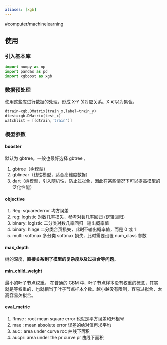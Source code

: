 ```yaml
---
aliases: [xgb]
---
```

#computer/machinelearning 

## 使用
### 引入基本库
```python
import numpy as np
import pandas as pd 
import xgboost as xgb
```

### 数据预处理
使用这些库进行数据的处理，形成 X-Y 的对应关系。X 可以为集合。
```python
dtrain=xgb.DMatrix(train_x,label=train_y)  
dtest=xgb.DMatrix(test_x)  
watchlist = [(dtrain,'train')]
```

### 模型参数
#### booster
默认为 gbtree，一般也最好选择 gbtree 。
1. gbtree（树模型）
2. gblinear（线性模型，适合高维度数据）
3. dart（树模型，引入随机性，防止过拟合，因此在某些情况下可以提高模型的泛化性能）

#### objective
1. Reg: squarederror       均方误差
2. reg: logistic           对数几率损失，参考对数几率回归 (逻辑回归)
3. binary: logistic        二分类对数几率回归，输出概率值
4. binary: hinge           二分类合页损失，此时不输出概率值，而是 0 或 1
5. multi: softmax          多分类 softmax 损失，此时需要设置 num_class 参数

#### max_depth
树的深度，**直接关系到了模型的复杂度以及过拟合等问题**。

#### min_child_weight
最小的叶子节点权重。
在普通的 GBM 中，叶子节点样本没有权重的概念，其实就是等权重的，也就相当于叶子节点样本个数。越小越没有限制，容易过拟合，太高容易欠拟合。

#### eval_metric
1. Rmse : root mean square error     也就是平方误差和开根号
2. mae  : mean absolute error        误差的绝对值再求平均
3. auc  : area under curve           roc 曲线下面积
4. aucpr: area under the pr curve    pr 曲线下面积
